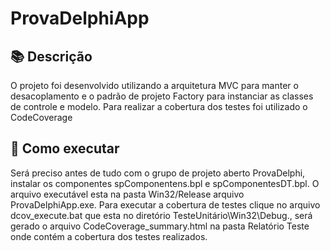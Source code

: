 # ProvaDelphiApp

## 📚  Descrição 
O projeto foi desenvolvido utilizando a arquitetura MVC para manter o desacoplamento e o padrão de projeto Factory para instanciar as classes de controle e modelo. Para realizar a cobertura dos testes foi utilizado o CodeCoverage  

## 📢 Como executar
Será preciso antes de tudo com o grupo de projeto aberto ProvaDelphi, instalar os componentes spComponentens.bpl e spComponentesDT.bpl. O arquivo executável esta na pasta Win32/Release arquivo ProvaDelphiApp.exe. Para executar a cobertura de testes clique no arquivo dcov_execute.bat que esta no diretório TesteUnitário\Win32\Debug., será gerado o arquivo CodeCoverage_summary.html na pasta Relatório Teste onde contém a cobertura dos testes realizados.



